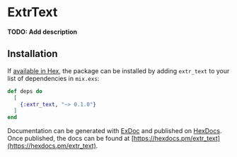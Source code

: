 # ExtrText

**TODO: Add description**

## Installation

If [available in Hex](https://hex.pm/docs/publish), the package can be installed
by adding `extr_text` to your list of dependencies in `mix.exs`:

```elixir
def deps do
  [
    {:extr_text, "~> 0.1.0"}
  ]
end
```

Documentation can be generated with [ExDoc](https://github.com/elixir-lang/ex_doc)
and published on [HexDocs](https://hexdocs.pm). Once published, the docs can
be found at [https://hexdocs.pm/extr_text](https://hexdocs.pm/extr_text).

